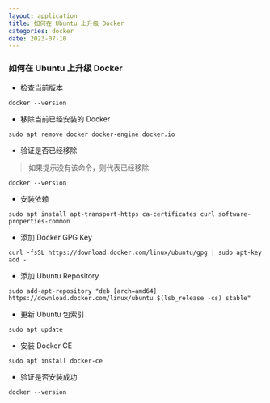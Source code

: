 ```yaml
---
layout: application
title: 如何在 Ubuntu 上升级 Docker
categories: docker
date: 2023-07-10
---
```

### 如何在 Ubuntu 上升级 Docker

- 检查当前版本

```shell
docker --version
```

- 移除当前已经安装的 Docker

```shell
sudo apt remove docker docker-engine docker.io
```

- 验证是否已经移除

> 如果提示没有该命令，则代表已经移除

```shell
docker --version
```

- 安装依赖

```shell
sudo apt install apt-transport-https ca-certificates curl software-properties-common
```

- 添加 Docker GPG Key

```shell
curl -fsSL https://download.docker.com/linux/ubuntu/gpg | sudo apt-key add -
```

- 添加 Ubuntu Repository

```shell
sudo add-apt-repository "deb [arch=amd64] https://download.docker.com/linux/ubuntu $(lsb_release -cs) stable"
```

- 更新 Ubuntu 包索引

```shell
sudo apt update
```

- 安装 Docker CE 

```shell
sudo apt install docker-ce
```

- 验证是否安装成功

```shell
docker --version
```
